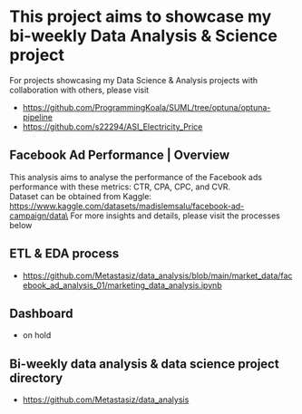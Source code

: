 # This project aims to showcase my bi-weekly Data Analysis & Science project
For projects showcasing my Data Science & Analysis projects with collaboration with others, please visit
+ https://github.com/ProgrammingKoala/SUML/tree/optuna/optuna-pipeline
+ https://github.com/s22294/ASI_Electricity_Price

## Facebook Ad Performance | Overview
This analysis aims to analyse the performance of the Facebook ads performance with these metrics: CTR, CPA, CPC, and CVR.\
Dataset can be obtained from Kaggle: https://www.kaggle.com/datasets/madislemsalu/facebook-ad-campaign/data\
For more insights and details, please visit the processes below

## ETL & EDA process
+ https://github.com/Metastasiz/data_analysis/blob/main/market_data/facebook_ad_analysis_01/marketing_data_analysis.ipynb

## Dashboard
+ on hold

## Bi-weekly data analysis & data science project directory
+ https://github.com/Metastasiz/data_analysis
